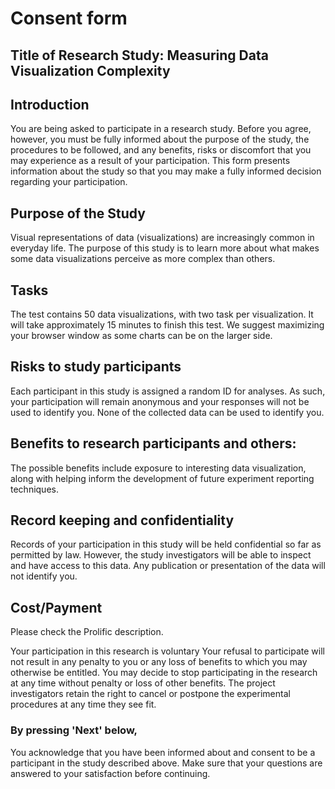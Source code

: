 # Consent form

## Title of Research Study: Measuring Data Visualization Complexity
## Introduction
You are being asked to participate in a research study. Before you
              agree, however, you must be fully informed about the purpose of
              the study, the procedures to be followed, and any benefits, risks
              or discomfort that you may experience as a result of your
              participation. This form presents information about the study so
              that you may make a fully informed decision regarding your
              participation.

## Purpose of the Study
Visual representations of data (visualizations) are increasingly
common in everyday life. The purpose of this study is to learn
more about what makes some data visualizations perceive as more complex than others. 

## Tasks
The test contains 50 data visualizations, with two task per visualization. 
It will take approximately 15 minutes to finish this test.
We suggest maximizing your browser window as some charts can be on the larger side.

## Risks to study participants
Each participant in this study is assigned a random ID for analyses. As such,
your participation will remain anonymous and your responses will
not be used to identify you. None of the collected data can be used to identify you. 

## Benefits to research participants and others:
The possible benefits include exposure to interesting data
visualization, along with helping inform the
development of future experiment reporting techniques.

## Record keeping and confidentiality
Records of your participation in this study will be held
confidential so far as permitted by law. However, the study
investigators will be able to inspect and have access to
this data. Any publication or presentation of the data will not
identify you.

## Cost/Payment
Please check the Prolific description.

Your participation in this research is voluntary
Your refusal to participate will not result in any penalty to you
or any loss of benefits to which you may otherwise be entitled.
You may decide to stop participating in the research at any time
without penalty or loss of other benefits. The project
investigators retain the right to cancel or postpone the
experimental procedures at any time they see fit.

### By pressing 'Next' below,
You acknowledge that you have been informed about and consent to
be a participant in the study described above. Make sure that your
questions are answered to your satisfaction before continuing. 


